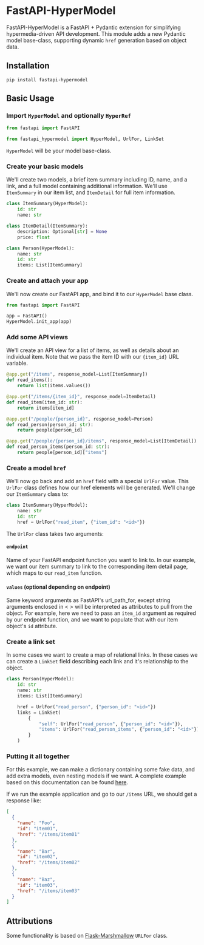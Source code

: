 # FastAPI-HyperModel

FastAPI-HyperModel is a FastAPI + Pydantic extension for simplifying hypermedia-driven API development. This module adds a new Pydantic model base-class, supporting dynamic `href` generation based on object data.

## Installation

`pip install fastapi-hypermodel`

## Basic Usage

### Import `HyperModel` and optionally `HyperRef`

```python
from fastapi import FastAPI

from fastapi_hypermodel import HyperModel, UrlFor, LinkSet
```

`HyperModel` will be your model base-class.

### Create your basic models

We'll create two models, a brief item summary including ID, name, and a link, and a full model containing additional information. We'll use `ItemSummary` in our item list, and `ItemDetail` for full item information.

```python
class ItemSummary(HyperModel):
    id: str
    name: str

class ItemDetail(ItemSummary):
    description: Optional[str] = None
    price: float

class Person(HyperModel):
    name: str
    id: str
    items: List[ItemSummary]
```

### Create and attach your app

We'll now create our FastAPI app, and bind it to our `HyperModel` base class.

```python
from fastapi import FastAPI

app = FastAPI()
HyperModel.init_app(app)
```

### Add some API views

We'll create an API view for a list of items, as well as details about an individual item. Note that we pass the item ID with our `{item_id}` URL variable.

```python
@app.get("/items", response_model=List[ItemSummary])
def read_items():
    return list(items.values())

@app.get("/items/{item_id}", response_model=ItemDetail)
def read_item(item_id: str):
    return items[item_id]

@app.get("/people/{person_id}", response_model=Person)
def read_person(person_id: str):
    return people[person_id]

@app.get("/people/{person_id}/items", response_model=List[ItemDetail])
def read_person_items(person_id: str):
    return people[person_id]["items"]
```

### Create a model `href`

We'll now go back and add an `href` field with a special `UrlFor` value. This `UrlFor` class defines how our href elements will be generated. We'll change our `ItemSummary` class to:

```python
class ItemSummary(HyperModel):
    name: str
    id: str
    href = UrlFor("read_item", {"item_id": "<id>"})
```

The `UrlFor` class takes two arguments:

#### `endpoint`

Name of your FastAPI endpoint function you want to link to. In our example, we want our item summary to link to the corresponding item detail page, which maps to our `read_item` function.

#### `values` (optional depending on endpoint)

Same keyword arguments as FastAPI's url_path_for, except string arguments enclosed in < > will be interpreted as attributes to pull from the object. For example, here we need to pass an `item_id` argument as required by our endpoint function, and we want to populate that with our item object's `id` attribute.

### Create a link set

In some cases we want to create a map of relational links. In these cases we can create a `LinkSet` field describing each link and it's relationship to the object.

```python
class Person(HyperModel):
    id: str
    name: str
    items: List[ItemSummary]

    href = UrlFor("read_person", {"person_id": "<id>"})
    links = LinkSet(
        {
            "self": UrlFor("read_person", {"person_id": "<id>"}),
            "items": UrlFor("read_person_items", {"person_id": "<id>"}),
        }
    )
```

### Putting it all together

For this example, we can make a dictionary containing some fake data, and add extra models, even nesting models if we want. A complete example based on this documentation can be found [here](examples/simple_app.py).

If we run the example application and go to our `/items` URL, we should get a response like:

```json
[
  {
    "name": "Foo",
    "id": "item01",
    "href": "/items/item01"
  },
  {
    "name": "Bar",
    "id": "item02",
    "href": "/items/item02"
  },
  {
    "name": "Baz",
    "id": "item03",
    "href": "/items/item03"
  }
]
```

## Attributions

Some functionality is based on [Flask-Marshmallow](https://github.com/marshmallow-code/flask-marshmallow/blob/dev/src/flask_marshmallow/fields.py) `URLFor` class.
